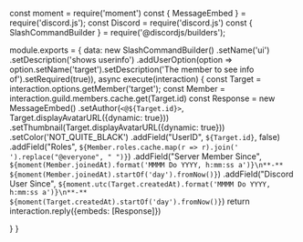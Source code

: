 const moment = require('moment')
const { MessageEmbed } = require('discord.js');
const Discord = require('discord.js')
const { SlashCommandBuilder } = require('@discordjs/builders');

module.exports = {
	data: new SlashCommandBuilder()
		.setName('ui')
		.setDescription('shows userinfo')
    .addUserOption(option => option.setName('target').setDescription('The member to see info of').setRequired(true)),
	async execute(interaction) {
    const Target = interaction.options.getMember('target');
  const Member = interaction.guild.members.cache.get(Target.id)
    const Response  = new MessageEmbed()
    .setAuthor(`<@${Target.id}>`, Target.displayAvatarURL({dynamic: true}))
    .setThumbnail(Target.displayAvatarURL({dynamic: true}))
    .setColor('NOT_QUITE_BLACK')
    .addField("UserID", `${Target.id}`, false)
    .addField("Roles", `${Member.roles.cache.map(r => r).join(' ').replace("@everyone", " ")}`)
    .addField("Server Member Since", `${moment(Member.joinedAt).format('MMMM Do YYYY, h:mm:ss a')}\n**-** ${moment(Member.joinedAt).startOf('day').fromNow()}`)
    .addField("Discord User Since", `${moment.utc(Target.createdAt).format('MMMM Do YYYY, h:mm:ss a')}\n**-** ${moment(Target.createdAt).startOf('day').fromNow()}`)
    return interaction.reply({embeds: [Response]})
      
  }
  }
  